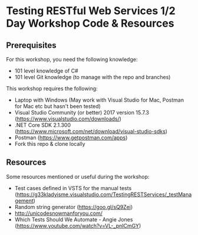 # Testing RESTful Web Services 1/2 Day Workshop Code & Resources
## Prerequisites
For this workshop, you need the following knowledge:
* 101 level knowledge of C#
* 101 level Git knowledge (to manage with the repo and branches)

This workshop requires the following:
* Laptop with Windows (May work with Visual Studio for Mac, Postman for Mac etc but hasn't been tested)
* Visual Studio Community (or better) 2017 version 15.7.3 (https://www.visualstudio.com/downloads/)
* .NET Core SDK 2.1.300 (https://www.microsoft.com/net/download/visual-studio-sdks)
* Postman (https://www.getpostman.com/apps)
* Fork this repo & clone locally

## Resources
Some resources mentioned or useful during the workshop:
* Test cases defined in VSTS for the manual tests (https://g33kladyisme.visualstudio.com/TestingRESTServices/_testManagement)
* Random string generator (https://goo.gl/sQ9Zej)
* http://unicodesnowmanforyou.com/
* Which Tests Should We Automate - Angie Jones (https://www.youtube.com/watch?v=VL-_pnICmGY)